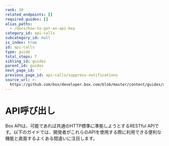 ```yaml
---
rank: 30
related_endpoints: []
required_guides: []
alias_paths:
  - /docs/how-to-get-an-api-key
category_id: api-calls
subcategory_id: null
is_index: true
id: api-calls
type: guide
total_steps: 7
sibling_id: guides
parent_id: guides
next_page_id: ''
previous_page_id: api-calls/suppress-notifications
source_url: >-
  https://github.com/box/developer.box.com/blob/master/content/guides/api-calls/index.md
---
```

# API呼び出し

Box APIは、可能であれば共通のHTTP標準に準拠しようとするRESTful APIです。以下のガイドでは、開発者がこれらのAPIを使用する際に利用できる便利な機能と直面するよくある間違いに注目します。
